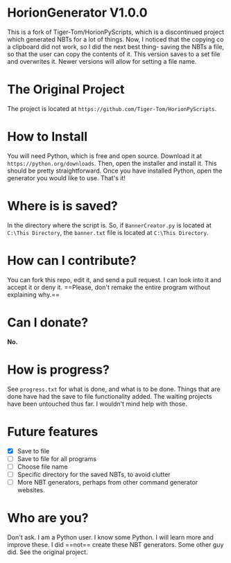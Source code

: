 # HorionGenerator V1.0.0
This is a fork of Tiger-Tom/HorionPyScripts, which is a discontinued project which generated NBTs for a lot of things. Now, I noticed that the copying co a clipboard did not work, so I did the next best thing- saving the NBTs a file, so that the user can copy the contents of it. This version saves to a set file and overwrites it. Newer versions will allow for setting a file name. 
# The Original Project
The project is located at `https://github.com/Tiger-Tom/HorionPyScripts`.

# How to Install
You will need Python, which is free and open source. Download it at `https://python.org/downloads`. Then, open the installer and install it. This should be pretty straightforward. Once you have installed Python, open the generator you would like to use. That's it!
# Where is is saved?
In the directory where the script is. So, if `BannerCreator.py` is located at `C:\This Directory`, the `banner.txt` file is located at `C:\This Directory`.
# How can I contribute?
You can fork this repo, edit it, and send a pull request. I can look into it and accept it or deny it. ==Please, don't remake the entire program without explaining why.==
# Can I donate?
**No.**
# How is progress?
See `progress.txt` for what is done, and what is to be done. Things that are done have had the save to file functionality added. The waiting projects have been untouched thus far. I wouldn't mind help with those.
# Future features
- [x] Save to file
- [ ] Save to file for all programs
- [ ] Choose file name
- [ ] Specific directory for the saved NBTs, to avoid clutter
- [ ] More NBT generators, perhaps from other command generator websites.
# Who are you?
Don't ask. I am a Python user. I know some Python. I will learn more and improve these. I did ==not== create these NBT generators. Some other guy did. See the original project.